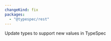 ```yaml
---
changeKind: fix
packages:
  - "@typespec/rest"
---
```


Update types to support new values in TypeSpec